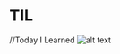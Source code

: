 # TIL
//Today I Learned
![alt text](https://bergmantil.com/wp-content/themes/bergmantil/assets/img/images/til-logo2.png)
